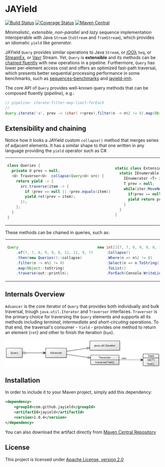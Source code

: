 # JAYield

[![Build Status](https://sonarcloud.io/api/project_badges/measure?project=com.github.jayield%3Ajayield&metric=alert_status)](https://sonarcloud.io/dashboard?id=com.github.jayield%3Ajayield)
[![Coverage Status](https://sonarcloud.io/api/project_badges/measure?project=com.github.jayield%3Ajayield&metric=coverage)](https://sonarcloud.io/component_measures?id=com.github.jayield%3Ajayield&metric=Coverage)
[![Maven Central](https://maven-badges.herokuapp.com/maven-central/com.github.jayield/jayield/badge.svg)](https://maven-badges.herokuapp.com/maven-central/com.github.jayield/jayield)

_Minimalistic_, _extensible_, _non-parallel_ and _lazy_ sequence implementation interoperable with Java
`Stream` (`toStream` and `fromStream`), which provides an idiomatic `yield` like _generator_.

JAYield `Query` provides similar operations to Java `Stream`, or
[jOOλ][18] `Seq`, or [StreamEx][16], or [Vavr][19] Stream. 
Yet, `Query` is **extensible** and its methods can be [chained
fluently](#extensibility-and-chaining) with new operations in a pipeline.
Furthermore, `Query` has lower per-element access cost and offers an optimized
fast-path traversal, which presents better sequential processing performance in
some benchmarks, such as [sequences-benchmarks][20] and [jayield-jmh][21].

The core API of `Query` provides well-known query methods that can be 
composed fluently (_pipeline_), e.g.:

```java
// pipeline: iterate-filter-map-limit-forEach
//
Query.iterate('a', prev -> (char) ++prev).filter(n -> n%2 != 0).map(Object::toString).limit(10).forEach(out::println);
```


## Extensibility and chaining

Notice how it looks a JAYield custom `collapse()` method that merges series of adjacent elements.
It has a similar shape to that one written in any language providing the `yield` operator
such as C\#.

<table class="table">
    <tr class="row">
        <td>

```java
class Queries {
  private U prev = null;
  <U> Traverser<U>  collapse(Query<U> src) {
    return yield -> {
      src.traverse(item -> {
        if (prev == null || !prev.equals(item))
        yield.ret(prev = item);
      });
    };
  }
}
```

</td>
<td>

```csharp
static class Extensions {
  static IEnumerable <T> Collapse <T>(this IEnumerable <T> src) {
    IEnumerator <T> iter = src.GetEnumerator();
    T prev = null;
    while(iter.MoveNext ()) {
      if(prev == null || !prev.Equals(iter.Current))
      yield return prev = iter.Current;
    }
  }
}
```

</td>
</tr>
</table>

These methods can be chained in queries, such as:

<table class="table">
    <tr class="row">
        <td>

```java
Query
    .of(7, 7, 8, 9, 9, 8, 11, 11, 9, 7)
    .then(new Queries()::collapse)
    .filter(n -> n%2 != 0)
    .map(Object::toString)
    .traverse(out::println);

```

</td>
<td>

```csharp
new int[]{7, 7, 8, 9, 9, 8, 11, 11, 9, 7}
    .Collapse()
    .Where(n => n%2 != 0)
    .Select(n => n.ToString())
    .ToList()
    .ForEach(Console.WriteLine);
```

</td>
</tr>
</table>

## Internals Overview

`Advancer` is the core iterator of `Query` that provides both individually and
bulk traversal, trough `java.util.Iterator` and `Traverser` interfaces.
`Traverser` is the primary choice for traversing the `Query` elements and 
supports all its methods including _terminal_, _intermediate_ and _short-circuting_
operations.
To that end, the traversal's consumer - `Yield` - provides one method to return
an element (`ret`) and other to finish the iteration (`bye`).

<img src="assets/Query-uml.png" width="600px">

## Installation

In order to include it to your Maven project, simply add this dependency:

```xml
<dependency>
    <groupId>com.github.jayield</groupId>
    <artifactId>jayield</artifactId>
    <version>1.0.4</version>
</dependency>
```

You can also download the artifact directly from [Maven
Central Repository](http://repo1.maven.org/maven2/com/github/jayield/jayield/)


## License

This project is licensed under [Apache License,
version 2.0](https://www.apache.org/licenses/LICENSE-2.0)

[16]: https://github.com/amaembo/streamex
[18]: https://github.com/jOOQ/jOOL
[19]: https://github.com/vavr-io/vavr
[20]: https://github.com/tinyield/sequences-benchmarks
[21]: https://github.com/jayield/jayield-jmh
